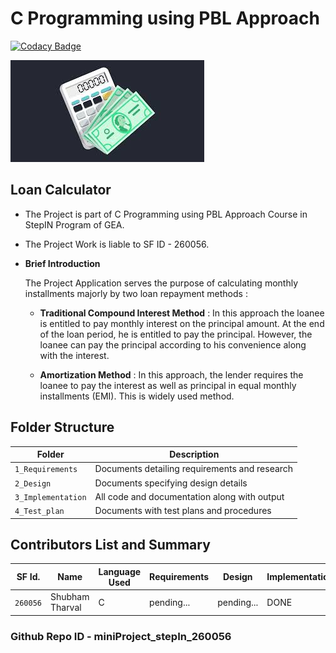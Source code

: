 # C Programming using PBL Approach

[![Codacy Badge](https://api.codacy.com/project/badge/Grade/dcc866b8c7cf4e5ebcd9c3c5fce9eba6)](https://app.codacy.com/gh/sstharval/miniProject_stepIn_260056?utm_source=github.com&utm_medium=referral&utm_content=sstharval/miniProject_stepIn_260056&utm_campaign=Badge_Grade_Settings)

![loanCalculator](https://github.com/sstharval/miniProject_stepIn_260056/blob/main/6_ImagesAndVideos/loan.jfif)

## **Loan Calculator**

-   The Project is part of C Programming using PBL Approach Course in StepIN Program of GEA.

-   The Project Work is liable to SF ID - 260056.

-   **Brief Introduction** 
    
    The Project Application serves the purpose of calculating monthly installments majorly by two loan repayment methods :

    -   **Traditional Compound Interest Method**    :   In this approach the loanee is entitled to pay monthly interest on the principal amount. At the end of the loan period, he is entitled to pay the principal. However, the loanee can pay the principal according to his convenience along with the interest.

    -   **Amortization Method** :   In this approach, the lender requires the loanee to pay the interest as well as principal in equal monthly installments (EMI). This is widely used method.

## Folder Structure
Folder             | Description
-------------------| -------------------------------------------------
`1_Requirements`   | Documents detailing requirements and research
`2_Design`         | Documents specifying design details
`3_Implementation` | All code and documentation along with output
`4_Test_plan`      | Documents with test plans and procedures

## Contributors List and Summary

SF Id.    |      Name        |  Language Used   | Requirements |   Design   | Implementation | Report    
----------|------------------|------------------|--------------|------------|----------------|----------
`260056`  | Shubham Tharval  |       C          |   pending... |  pending...|       DONE     |  DONE

### Github Repo ID - miniProject_stepIn_260056
